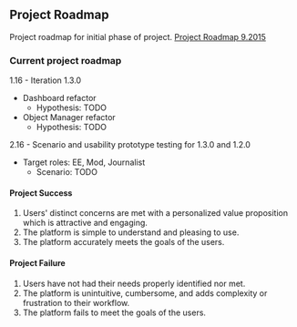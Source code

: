 ## Project Roadmap
Project roadmap for initial phase of project.
[Project Roadmap 9.2015](img/process/1.0.0/design-roadmap-phase-1-small.png)

### Current project roadmap
1.16 - Iteration 1.3.0

  - Dashboard refactor
    * Hypothesis: TODO
  - Object Manager refactor
    * Hypothesis: TODO

2.16 - Scenario and usability prototype testing for 1.3.0 and 1.2.0

  - Target roles: EE, Mod, Journalist
    * Scenario: TODO


#### Project Success

1. Users' distinct concerns are met with a personalized value proposition which is attractive and engaging.
2. The platform is simple to understand and pleasing to use.
3. The platform accurately meets the goals of the users.


#### Project Failure

1. Users have not had their needs properly identified nor met.
2. The platform is unintuitive, cumbersome, and adds complexity or frustration to their workflow.
3. The platform fails to meet the goals of the users.
